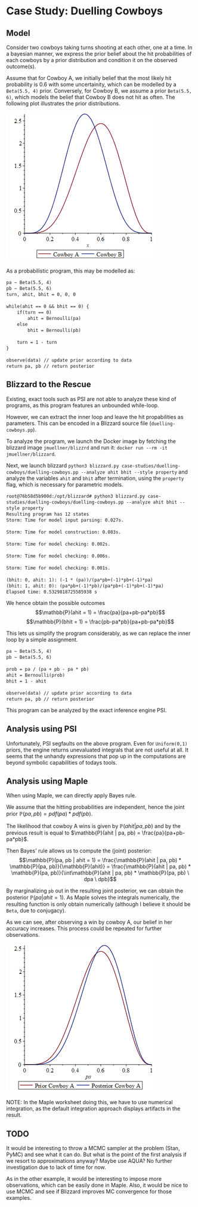 # Case Study: Duelling Cowboys
## Model
Consider two cowboys taking turns shooting at each other, one at a time.
In a bayesian manner, we express the prior belief about the hit probabilities of each cowboys by a prior distribution and condition it on the observed outcome(s).

Assume that for Cowboy A, we initially belief that the most likely hit probability is 0.6 with some uncertainity, which can be modelled by a ``Beta(5.5, 4)`` prior.
Conversely, for Cowboy B, we assume a prior ``Beta(5.5, 6)``, which models the belief that Cowboy B does not hit as often. 
The following plot illustrates the prior distributions.

![Image of Prior Distributions](priors.png "Prior Distributions")


As a probabilistic program, this may be modelled as:
```
pa ~ Beta(5.5, 4)
pb ~ Beta(5.5, 6)
turn, ahit, bhit = 0, 0, 0

while(ahit == 0 && bhit == 0) {
    if(turn == 0)
        ahit = Bernoulli(pa)
    else
        bhit = Bernoulli(pb)
    
    turn = 1 - turn
}

observe(data) // update prior according to data
return pa, pb // return posterior
```

## Blizzard to the Rescue

Existing, exact tools such as PSI are not able to analyze these kind of programs, as this program features an unbounded while-loop.

However, we can extract the inner loop and leave the hit propabilities as parameters. 
This can be encoded in a Blizzard source file (``duelling-cowboys.pp``).

To analyze the program, we launch the Docker image by fetching the blizzard image ``jmuellner/blizzrd`` and run it: ``docker run --rm -it jmuellner/blizzard``.

Next, we launch blizzard ``python3 blizzard.py case-studies/duelling-cowboys/duelling-cowboys.pp --analyze ahit bhit --style property`` and analyze the variables ``ahit`` and ``bhit`` after termination, using the ``property`` flag, which is necessary for parametric models.

```
root@76b58d5b900d:/opt/blizzard# python3 blizzard.py case-studies/duelling-cowboys/duelling-cowboys.pp --analyze ahit bhit --style property
Resulting program has 12 states
Storm: Time for model input parsing: 0.027s.

Storm: Time for model construction: 0.083s.

Storm: Time for model checking: 0.002s.

Storm: Time for model checking: 0.006s.

Storm: Time for model checking: 0.001s.

(bhit: 0, ahit: 1): (-1 * (pa))/(pa*pb+(-1)*pb+(-1)*pa)
(bhit: 1, ahit: 0): (pa*pb+(-1)*pb)/(pa*pb+(-1)*pb+(-1)*pa)
Elapsed time: 0.5329818725585938 s
```
We hence obtain the possible outcomes 
$$\mathbb{P}(ahit = 1) = \frac{pa}{pa+pb-pa*pb}$$
$$\mathbb{P}(bhit = 1) = \frac{pb-pa*pb}{pa+pb-pa*pb}$$

This lets us simplify the program considerably, as we can replace the inner loop by a simple assignment.
```
pa ~ Beta(5.5, 4)
pb ~ Beta(5.5, 6)

prob = pa / (pa + pb - pa * pb)
ahit = Bernoulli(prob)
bhit = 1 - ahit

observe(data) // update prior according to data
return pa, pb // return posterior
```

This program can be analyzed by the exact inference engine PSI.

## Analysis using PSI
Unfortunately, PSI segfaults on the above program. 
Even for ``Uniform(0,1)`` priors, the engine returns unevaluated integrals that are not useful at all.
It seems that the unhandy expressions that pop up in the computations are beyond symbolic capabilities of todays tools.

## Analysis using Maple
When using Maple, we can directly apply Bayes rule.

We assume that the hitting probabilities are independent, hence the joint prior  $\mathbb{P}(pa, pb) = pdf(pa) * pdf(pb)$.

The likelihood that cowboy A wins is given by $\mathbb{P}(ahit | pa, pb)$ and by the previous result is equal to $\mathbb{P}(ahit | pa, pb) = \frac{pa}{pa+pb-pa*pb}$.

Then Bayes' rule allows us to compute the (joint) posterior:
$$\mathbb{P}(pa, pb | ahit = 1) = \frac{\mathbb{P}(ahit | pa, pb) * \mathbb{P}(pa, pb)}{\mathbb{P}(ahit)} = \frac{\mathbb{P}(ahit | pa, pb) * \mathbb{P}(pa, pb)}{\int\mathbb{P}(ahit | pa, pb) * \mathbb{P}(pa, pb) \ dpa \ dpb}$$

By marginalizing ``pb`` out in the resulting joint posterior, we can obtain the posterior $\mathbb{P}(pa | ahit = 1)$.
As Maple solves the integrals numerically, the resulting function is only obtain numerically (although I believe it should be ``Beta``, due to conjugacy).

As we can see, after observing a win by cowboy A, our belief in her accuracy increases.
This process could be repeated for further observations.

![Image of Posterior Distributions](posteriors.png "Posterior Distributions")

NOTE: In the Maple worksheet doing this, we have to use numerical integration, as the default integration approach displays artifacts in the result.

## TODO
It would be interesting to throw a MCMC sampler at the problem (Stan, PyMC) and see what it can do. But what is the point of the first analysis if we resort to approximations anyway? Maybe use AQUA? No further investigation due to lack of time for now.

As in the other example, it would be interesting to impose more observations, which can be easily done in Maple. Also, it would be nice to use MCMC and see if Blizzard improves MC convergence for those examples.